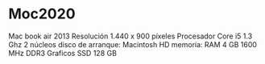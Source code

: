 # Moc2020
Mac book air 2013
Resolución	1.440 x 900 píxeles
Procesador	Core i5 1.3 Ghz 2 núcleos
disco de arranque: Macintosh HD
memoria: RAM	4 GB 1600 MHz DDR3
Graficos
SSD	128 GB



